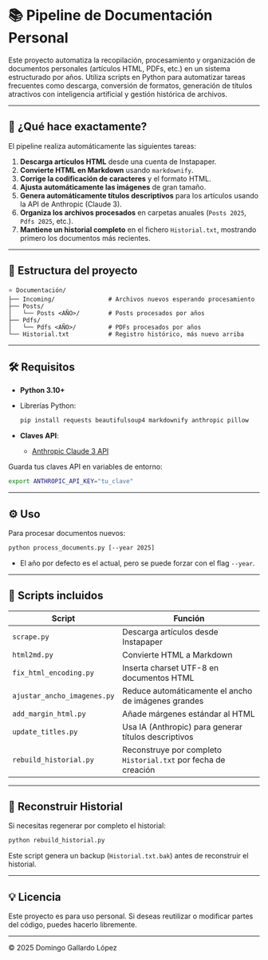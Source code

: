 # 📚 Pipeline de Documentación Personal

Este proyecto automatiza la recopilación, procesamiento y organización de documentos personales (artículos HTML, PDFs, etc.) en un sistema estructurado por años. Utiliza scripts en Python para automatizar tareas frecuentes como descarga, conversión de formatos, generación de títulos atractivos con inteligencia artificial y gestión histórica de archivos.

---

## 🚀 ¿Qué hace exactamente?

El pipeline realiza automáticamente las siguientes tareas:

1. **Descarga artículos HTML** desde una cuenta de Instapaper.
2. **Convierte HTML en Markdown** usando `markdownify`.
3. **Corrige la codificación de caracteres** y el formato HTML.
4. **Ajusta automáticamente las imágenes** de gran tamaño.
5. **Genera automáticamente títulos descriptivos** para los artículos usando la API de Anthropic (Claude 3).
6. **Organiza los archivos procesados** en carpetas anuales (`Posts 2025`, `Pdfs 2025`, etc.).
7. **Mantiene un historial completo** en el fichero `Historial.txt`, mostrando primero los documentos más recientes.

---

## 📂 Estructura del proyecto

```
⭐️ Documentación/
├── Incoming/               # Archivos nuevos esperando procesamiento
├── Posts/
│   └── Posts <AÑO>/        # Posts procesados por años
├── Pdfs/
│   └── Pdfs <AÑO>/         # PDFs procesados por años
└── Historial.txt           # Registro histórico, más nuevo arriba
```

---

## 🛠 Requisitos

* **Python 3.10+**

* Librerías Python:

  ```bash
  pip install requests beautifulsoup4 markdownify anthropic pillow
  ```

* **Claves API**:

  * [Anthropic Claude 3 API](https://console.anthropic.com/settings/keys)

Guarda tus claves API en variables de entorno:

```bash
export ANTHROPIC_API_KEY="tu_clave"
```

---

## ⚙️ Uso

Para procesar documentos nuevos:

```bash
python process_documents.py [--year 2025]
```

* El año por defecto es el actual, pero se puede forzar con el flag `--year`.

---

## 📌 Scripts incluidos

| Script                      | Función                                                        |
| --------------------------- | -------------------------------------------------------------- |
| `scrape.py`                 | Descarga artículos desde Instapaper                            |
| `html2md.py`                | Convierte HTML a Markdown                                      |
| `fix_html_encoding.py`      | Inserta charset UTF-8 en documentos HTML                       |
| `ajustar_ancho_imagenes.py` | Reduce automáticamente el ancho de imágenes grandes            |
| `add_margin_html.py`        | Añade márgenes estándar al HTML                                |
| `update_titles.py`          | Usa IA (Anthropic) para generar títulos descriptivos           |
| `rebuild_historial.py`      | Reconstruye por completo `Historial.txt` por fecha de creación |

---

## 🔄 Reconstruir Historial

Si necesitas regenerar por completo el historial:

```bash
python rebuild_historial.py
```

Este script genera un backup (`Historial.txt.bak`) antes de reconstruir el historial.

---

## 💡 Licencia

Este proyecto es para uso personal. Si deseas reutilizar o modificar partes del código, puedes hacerlo libremente.

---

© 2025 Domingo Gallardo López
